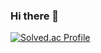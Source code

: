 ### Hi there 👋
[![Solved.ac Profile](http://mazassumnida.wtf/api/v2/generate_badge?boj=dk10211)](https://solved.ac/dk10211/)
<!--
**seojinhyeong99/seojinhyeong99** is a ✨ _special_ ✨ repository because its `README.md` (this file) appears on your GitHub profile.

Here are some ideas to get you started:
- [![Hits](https://hits.seeyoufarm.com/api/count/incr/badge.svg?url=https%3A%2F%2Fgithub.com%2Fseojinhyeong99&count_bg=%2379C83D&title_bg=%23555555&icon=&icon_color=%23E7E7E7&title=hits&edge_flat=false)](https://hits.seeyoufarm.com)
- 🔭 I’m currently working on ...
- 🌱 I’m currently learning ...
- 👯 I’m looking to collaborate on ...
- 🤔 I’m looking for help with ...
- 💬 Ask me about ...
- 📫 How to reach me: ...
- 😄 Pronouns: ...
- ⚡ Fun fact: ...
-->
